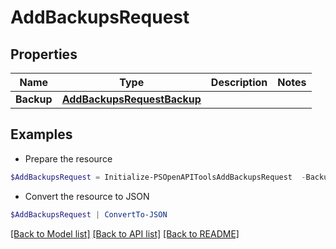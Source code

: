 # AddBackupsRequest
## Properties

Name | Type | Description | Notes
------------ | ------------- | ------------- | -------------
**Backup** | [**AddBackupsRequestBackup**](AddBackupsRequestBackup.md) |  | 

## Examples

- Prepare the resource
```powershell
$AddBackupsRequest = Initialize-PSOpenAPIToolsAddBackupsRequest  -Backup null
```

- Convert the resource to JSON
```powershell
$AddBackupsRequest | ConvertTo-JSON
```

[[Back to Model list]](../README.md#documentation-for-models) [[Back to API list]](../README.md#documentation-for-api-endpoints) [[Back to README]](../README.md)

